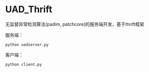 # UAD_Thrift
无监督异常检测算法(padim, patchcore)的服务端开发，基于thrift框架

服务端：
```
python uadserver.py
```

客户端：
```
python client.py
```
